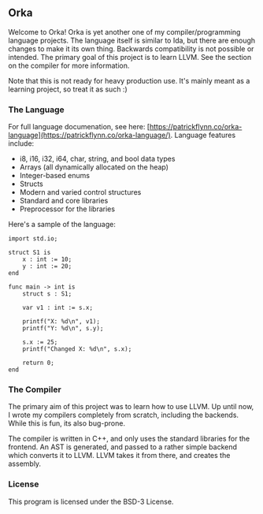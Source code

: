 ## Orka

Welcome to Orka! Orka is yet another one of my compiler/programming language projects. The language itself is similar to Ida, but there are enough changes to make it its own thing. Backwards compatibility is not possible or intended. The primary goal of this project is to learn LLVM. See the section on the compiler for more information.

Note that this is not ready for heavy production use. It's mainly meant as a learning project, so treat it as such :)

### The Language

For full language documenation, see here: [https://patrickflynn.co/orka-language](https://patrickflynn.co/orka-language/). Language features include:

* i8, i16, i32, i64, char, string, and bool data types
* Arrays (all dynamically allocated on the heap)
* Integer-based enums
* Structs
* Modern and varied control structures
* Standard and core libraries
* Preprocessor for the libraries

Here's a sample of the language:

```
import std.io;

struct S1 is
    x : int := 10;
    y : int := 20;
end

func main -> int is
    struct s : S1;

    var v1 : int := s.x;
    
    printf("X: %d\n", v1);
    printf("Y: %d\n", s.y);
    
    s.x := 25;
    printf("Changed X: %d\n", s.x);
    
    return 0;
end
```

### The Compiler

The primary aim of this project was to learn how to use LLVM. Up until now, I wrote my compilers completely from scratch, including the backends. While this is fun, its also bug-prone.

The compiler is written in C++, and only uses the standard libraries for the frontend. An AST is generated, and passed to a rather simple backend which converts it to LLVM. LLVM takes it from there, and creates the assembly.

### License

This program is licensed under the BSD-3 License.
